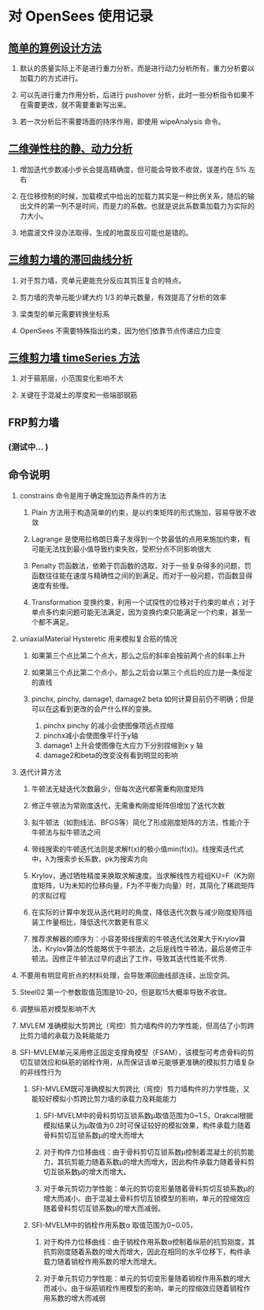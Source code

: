 # 对 OpenSees 使用记录

## [简单的算例设计方法](https://github.com/Mengsen-W/OpenSeesFiles/tree/master/Example-test "Example test")

1. 默认的质量实际上不是进行重力分析，而是进行动力分析所有，重力分析要以加载力的方式进行。

2. 可以先进行重力作用分析，后进行 pushover 分析，此时一些分析指令如果不在需要更改，就不需要重新写出来。

3. 若一次分析后不需要场面的持序作用，即使用 wipeAnalysis 命令。

## [二维弹性柱的静、动力分析](https://github.com/Mengsen-W/OpenSeesFiles/tree/master/ElasticColumn "Elastic Column")

1. 增加迭代步数减小步长会提高精确度，但可能会导致不收敛，误差约在 5% 左右

2. 在位移控制的时候，加载模式中给出的加载力其实是一种比例关系，随后的输出文件的第一列不是时间，而是力的系数。也就是说此系数乘加载力为实际的力大小。

3. 地震波文件没办法取得，生成的地震反应可能也是错的。

## [三维剪力墙的滞回曲线分析](https://github.com/Mengsen-W/OpenSeesFiles/tree/master/ShearWall "Shear Wall")

1. 对于剪力墙，壳单元更能充分反应其剪压复合的特点。

2. 剪力墙的壳单元能少建大约 1/3 的单元数量，有效提高了分析的效率

3. 梁类型的单元需要转换坐标系

4. OpenSees 不需要特殊指出约束，因为他们依靠节点传递应力应变

## [三维剪力墙 timeSeries 方法](https://github.com/Mengsen-W/OpenSeesFiles/tree/master/TimeSeriesShearWall "Time Series Shear Wall")

1. 对于箍筋层，小范围变化影响不大

2. 关键在于混凝土的厚度和一些端部钢筋

## FRP剪力墙

### **(测试中... )**

## 命令说明

1. constrains 命令是用于确定施加边界条件的方法
    1. Plain 方法用于构造简单的约束，是以约束矩阵的形式施加，容易导致不收敛

    2. Lagrange 是使用拉格朗日乘子发得到一个势最低的点用来施加约束，有可能无法找到最小值导致约束失败，受积分点不同影响很大

    3. Penalty 罚函数法，依赖于罚函数的选取，对于一些复杂得多的问题，罚函数往往能在速度与精确性之间的到满足。而对于一般问题，罚函数显得速度有些慢。

    4. Transformation 变换约束，利用一个试探性的位移对于约束的单点；对于单点多约束问题可能无法满足，因为变换约束只能满足一个约束，甚至一个都不满足。

2. uniaxialMaterial Hysteretic 用来模拟复合筋的情况
    1. 如果第三个点比第二个点大，那么之后的斜率会按前两个点的斜率上升

    2. 如果第三个点比第二个点小，那么之后会以第三个点后的应力是一条恒定的直线

    3. pinchx, pinchy, damage1, damage2 beta 如何计算目前仍不明确；但是可以在[这](https://opensees.berkeley.edu/OpenSees/manuals/usermanual/4052.htm)看到更改的会产什么样的变换。
        1. pinchx pinchy 的减小会使图像项远点捏缩
        2. pinchx减小会使图像平行于y轴
        3. damage1 上升会使图像在大应力下分别捏缩到x y 轴
        4. damage2和beta的改变没有看到明显的影响

3. 迭代计算方法
    1. 牛顿法无疑迭代次数最少，但每次迭代都需重构刚度矩阵

    2. 修正牛顿法为常刚度迭代，无需重构刚度矩阵但增加了迭代次数

    3. 拟牛顿法（如割线法、BFGS等）简化了形成刚度矩阵的方法，性能介于牛顿法与拟牛顿法之间

    4. 带线搜索的牛顿迭代法则是求解f(x)的极小值min(f(x))。线搜索迭代式中，λ为搜索步长系数，pk为搜索方向

    5. Krylov，通过牺牲精度来换取求解速度。当求解线性方程组KU=F（K为刚度矩阵，U为未知的位移向量，F为不平衡力向量）时，其简化了稀疏矩阵的求拟过程

    6. 在实际的计算中发现从迭代耗时的角度，降低迭代次数与减少刚度矩阵组装工作量相比，降低迭代次数更有意义

    7. 推荐求解器的顺序为：小容差带线搜索的牛顿迭代法效果大于Krylov算法，Krylov算法的性能略优于牛顿法，之后是线性牛顿法，最后是修正牛顿法。因修正牛顿法过早的退出了工作，导致其迭代性能不优秀.

4. 不要用有明显弯折点的材料处理，会导致滞回曲线部连续，出现空洞。

5. Steel02 第一个参数取值范围是10-20，但是取15大概率导致不收敛。

6. 调整纵筋对模型影响不大

7. MVLEM 准确模拟大剪跨比（弯控）剪力墙构件的力学性能，但高估了小剪跨比剪力墙的承载力及耗能能力

8. SFI-MVLEM单元采用修正固定支撑角模型（FSAM），该模型可考虑骨料的剪切互锁效应和纵筋的销栓作用，从而保证该单元能够更准确的模拟剪力墙复杂的非线性行为

    1. SFI-MVLEM既可准确模拟大剪跨比（弯控）剪力墙构件的力学性能，又能较好模拟小剪跨比剪力墙的承载力及耗能能力

        1. SFI-MVELM中的骨料剪切互锁系数μ取值范围为0~1.5，Orakcal根据模拟结果认为μ取值为0.2时可保证较好的模拟效果，构件承载力随着骨料剪切互锁系数μ的增大而增大

        2. 对于构件力位移曲线：由于骨料剪切互锁系数μ控制着混凝土的抗剪能力，其抗剪能力随着系数μ的增大而增大，因此构件承载力随着骨料剪切互锁系数μ的增大而增大。

        3. 对于单元剪切力学性能：单元的剪切变形量随着骨料剪切互锁系数μ的增大而减小。由于混凝土骨料剪切互锁模型的影响，单元的捏缩效应随着骨料剪切互锁系数μ的增大而减弱。

    2. SFI-MVELM中的销栓作用系数α 取值范围为0~0.05，

        1. 对于构件力位移曲线：由于销栓作用系数α控制着纵筋的抗剪刚度，其抗剪刚度随着系数的增大而增大，因此在相同的水平位移下，构件承载力随着销栓作用系数的增大而增大。

        2. 对于单元剪切力学性能：单元的剪切变形量随着销栓作用系数的增大而减小。由于纵筋销栓作用模型的影响，单元的捏缩效应随着销栓作用系数的增大而减弱
